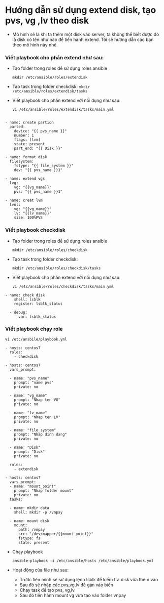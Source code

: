 # Hướng dẫn sử dụng extend disk, tạo pvs, vg ,lv theo disk 

- Mô hình sẽ là khi ta thêm một disk vào server, ta không thể biết được đó là disk có tên như nào để tiến hành extend. Tôi sẽ hướng dẫn các bạn theo mô hình này nhé.

### Viết playbook cho phần extend như sau:

- Tạo folder trong roles để sử dụng roles ansible

    `mkdir /etc/ansible/roles/extendisk `

- Tạo task trong folder checkdisk:
    ` mkdir /etc/ansible/roles/extendisk/tasks `

- Viết playbook cho phần extend với nối dụng như sau:

    ` vi /etc/ansible/roles/extendisk/tasks/main.yml `

```

- name: create partion
  parted:
    device: "{{ pvs_name }}"
    number: 1
    flags: [lvm]
    state: present
    part_end: "{{ Disk }}"

- name: format disk
  filesystem:
    fstype: "{{ file_system }}"
    dev: "{{ pvs_name }}1"

- name: extend vgs
  lvg:
    vg: "{{vg_name}}"
    pvs: "{{ pvs_name }}1"

- name: creat lvm
  lvol:
    vg: "{{vg_name}}"
    lv: "{{lv_name}}"
    size: 100%PVS

```

### Viết playbook checkdisk

- Tạo folder trong roles để sử dụng roles ansible

  `mkdir /etc/ansible/roles/checkdisk `

- Tạo task trong folder checkdisk:

    ` mkdir /etc/ansible/roles/checkdisk/tasks `

- Viết playbook cho phần extend với nối dụng như sau:

    ` vi /etc/ansible/roles/checkdisk/tasks/main.yml `

```
- name: check disk
    shell: lsblk
    register: lsblk_status

  - debug:
      var: lsblk_status

```

### Viết playbook chạy role

` vi /etc/ansbile/playbook.yml `

```
- hosts: centos7
  roles:
    - checkdisk

- hosts: centos7
  vars_prompt:

  - name: "pvs_name"
    prompt: "name pvs"
    private: no

  - name: "vg_name"
    prompt: "Nhap ten VG"
    private: no

  - name: "lv_name"
    prompt: "Nhap ten LV"
    private: no

  - name: "file_system"
    prompt: "Nhap dinh dang"
    private: no

  - name: "Disk"
    prompt: "Disk"
    private: no

  roles:
    - extendisk

- hosts: centos7
  vars_prompt:
  - name: "mount_point"
    prompt: "Nhap folder mount"
    private: no
  tasks:

  - name: mkdir data
    shell: mkdir -p /vnpay

  - name: mount disk
    mount:
      path: /vnpay
      src: "/dev/mapper/{{mount_point}}"
      fstype: fs
      state: present

```


- Chạy playbook

    ` ansible-playbook -i /etc/ansible/hosts /etc/ansible/playbook.yml `

- Hoạt động của file như sau:

    - Trước tiên mình sẽ sử dụng lệnh lsblk để kiểm tra disk vừa thêm vào
    - Sau đó sẽ nhập các pvs,vg,lv để gán vào biến
    - Chạy task để tạo pvs, vg,lv
    - Sau đó tiến hành mount vg vừa tạo vào folder vnpay